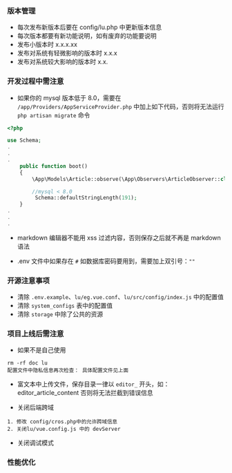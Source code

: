
### 版本管理

- 每次发布新版本后要在 config/lu.php 中更新版本信息
- 每次版本都要有新功能说明，如有废弃的功能要说明
- 发布小版本时 x.x.x.xx
- 发布对系统有轻微影响的版本时 x.x.x
- 发布对系统较大影响的版本时 x.x.

### 开发过程中需注意

- 如果你的 mysql 版本低于 8.0，需要在 `/app/Providers/AppServiceProvider.php` 中加上如下代码，否则将无法运行 `php artisan migrate` 命令

```php
<?php

use Schema;
.
.
.
    public function boot()
    {
        \App\Models\Article::observe(\App\Observers\ArticleObserver::class);

        //mysql < 8.0
         Schema::defaultStringLength(191);
    }
.
.
.

```

- markdown 编辑器不能用 xss 过滤内容，否则保存之后就不再是 markdown 语法

- .env 文件中如果存在 `#` 如数据库密码要用到，需要加上双引号：`""`

### 开源注意事项

- 清除 `.env.example`、`lu/eg.vue.conf`、`lu/src/config/index.js` 中的配置值
- 清除 `system_configs` 表中的配置值
- 清除 `storage` 中除了公共的资源


### 项目上线后需注意

- 如果不是自己使用
```text
rm -rf doc lu
配置文件中隐私信息再次检查： 具体配置文件见上面

```

- 富文本中上传文件，保存目录一律以 `editor_` 开头，如：editor_article_content 否则将无法拦截到错误信息

- 关闭后端跨域
```text
1. 修改 config/cros.php中的允许跨域信息
2. 关闭lu/vue.config.js 中的 devServer
```

- 关闭调试模式



### 性能优化